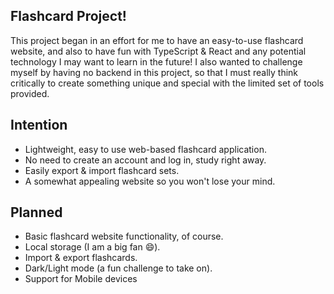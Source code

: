 ## Flashcard Project!
This project began in an effort for me to have an easy-to-use flashcard website, and also to have fun with TypeScript & React and any potential technology I may want to learn in the future!
I also wanted to challenge myself by having no backend in this project, so that I must really think critically to create something unique and special with the limited set of tools provided.

## Intention
- Lightweight, easy to use web-based flashcard application.
- No need to create an account and log in, study right away.
- Easily export & import flashcard sets.
- A somewhat appealing website so you won't lose your mind.

## Planned
- Basic flashcard website functionality, of course.
- Local storage (I am a big fan 😄).
- Import & export flashcards.
- Dark/Light mode (a fun challenge to take on).
- Support for Mobile devices
